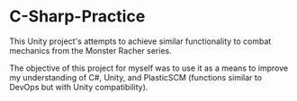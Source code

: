 # C-Sharp-Practice
 

This Unity project's attempts to achieve similar functionality to combat mechanics from the Monster Racher series. 

The objective of this project for myself was to use it as a means to improve my understanding of C#, Unity, and PlasticSCM (functions similar to DevOps but with Unity compatibility).
